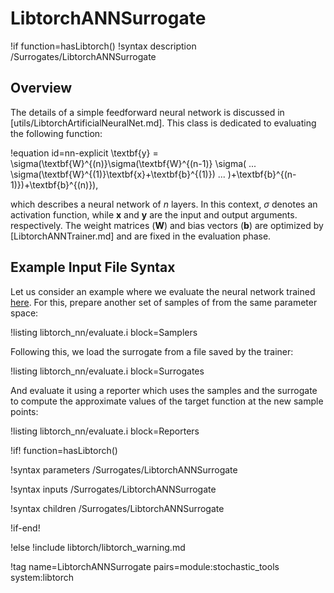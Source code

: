 # LibtorchANNSurrogate

!if function=hasLibtorch()
!syntax description /Surrogates/LibtorchANNSurrogate

## Overview

The details of a simple feedforward neural network is discussed in [utils/LibtorchArtificialNeuralNet.md].
This class is dedicated to evaluating the following function:

!equation id=nn-explicit
\textbf{y} = \sigma(\textbf{W}^{(n)}\sigma(\textbf{W}^{(n-1)}
\sigma( ... \sigma(\textbf{W}^{(1)}\textbf{x}+\textbf{b}^{(1)}) ... )+\textbf{b}^{(n-1)})+\textbf{b}^{(n)}),

which describes a neural network of $n$ layers. In this context, $\sigma$ denotes
an activation function, while $\textbf{x}$ and $\textbf{y}$ are the input and
output arguments. respectively. The weight matrices ($\textbf{W}$) and bias vectors
($\textbf{b}$) are optimized by [LibtorchANNTrainer.md] and are fixed in the evaluation phase.

## Example Input File Syntax

Let us consider an example where we evaluate the neural network trained
[here](LibtorchANNTrainer.md). For this, prepare another set of samples of
from the same parameter space:

!listing libtorch_nn/evaluate.i block=Samplers

Following this, we load the surrogate from a file saved by the trainer:

!listing libtorch_nn/evaluate.i block=Surrogates

And evaluate it using a reporter which uses the samples and the surrogate
to compute the approximate values of the target function at the new sample points:

!listing libtorch_nn/evaluate.i block=Reporters

!if! function=hasLibtorch()

!syntax parameters /Surrogates/LibtorchANNSurrogate

!syntax inputs /Surrogates/LibtorchANNSurrogate

!syntax children /Surrogates/LibtorchANNSurrogate

!if-end!

!else
!include libtorch/libtorch_warning.md

!tag name=LibtorchANNSurrogate pairs=module:stochastic_tools system:libtorch
